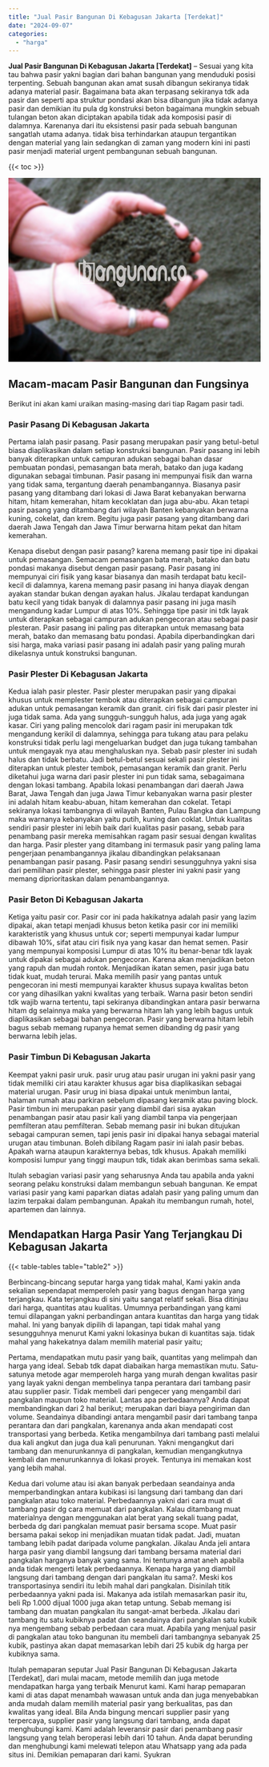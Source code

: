 ```yaml
---
title: "Jual Pasir Bangunan Di Kebagusan Jakarta [Terdekat]"
date: "2024-09-07"
categories: 
  - "harga"
---
```


**Jual Pasir Bangunan Di Kebagusan Jakarta \[Terdekat\]** – Sesuai yang kita tau bahwa pasir yakni bagian dari bahan bangunan yang menduduki posisi terpenting. Sebuah bangunan akan amat susah dibangun sekiranya tidak adanya material pasir. Bagaimana bata akan terpasang sekiranya tdk ada pasir dan seperti apa struktur pondasi akan bisa dibangun jika tidak adanya pasir dan demikian itu pula dg konstruksi beton bagaimana mungkin sebuah tulangan beton akan diciptakan apabila tidak ada komposisi pasir di dalamnya. Karenanya dari itu eksistensi pasir pada sebuah bangunan sangatlah utama adanya. tidak bisa terhindarkan ataupun tergantikan dengan material yang lain sedangkan di zaman yang modern kini ini pasti pasir menjadi material urgent pembangunan sebuah bangunan.

{{< toc >}}

![Jual Pasir Bangunan Di Kebagusan Jakarta [Terdekat]](/images/jual-pasir-bangunan-51.png)

## Macam-macam Pasir Bangunan dan Fungsinya

Berikut ini akan kami uraikan masing-masing dari tiap Ragam pasir tadi.

### Pasir Pasang Di Kebagusan Jakarta

Pertama ialah pasir pasang. Pasir pasang merupakan pasir yang betul-betul biasa diaplikasikan dalam setiap konstruksi bangunan. Pasir pasang ini lebih banyak diterapkan untuk campuran adukan sebagai bahan dasar pembuatan pondasi, pemasangan bata merah, batako dan juga kadang digunakan sebagai timbunan. Pasir pasang ini mempunyai fisik dan warna yang tidak sama, tergantung daerah penambangannya. Biasanya pasir pasang yang ditambang dari lokasi di Jawa Barat kebanyakan berwarna hitam, hitam kemerahan, hitam kecoklatan dan juga abu-abu. Akan tetapi pasir pasang yang ditambang dari wilayah Banten kebanyakan berwarna kuning, cokelat, dan krem. Begitu juga pasir pasang yang ditambang dari daerah Jawa Tengah dan Jawa Timur berwarna hitam pekat dan hitam kemerahan.

Kenapa disebut dengan pasir pasang? karena memang pasir tipe ini dipakai untuk pemasangan. Semacam pemasangan bata merah, batako dan batu pondasi makanya disebut dengan pasir pasang. Pasir pasang ini mempunyai ciri fisik yang kasar biasanya dan masih terdapat batu kecil-kecil di dalamnya, karena memang pasir pasang ini hanya diayak dengan ayakan standar bukan dengan ayakan halus. Jikalau terdapat kandungan batu kecil yang tidak banyak di dalamnya pasir pasang ini juga masih mengandung kadar Lumpur di atas 10%. Sehingga tipe pasir ini tdk layak untuk diterapkan sebagai campuran adukan pengecoran atau sebagai pasir plesteran. Pasir pasang ini paling pas diterapkan untuk memasang bata merah, batako dan memasang batu pondasi. Apabila diperbandingkan dari sisi harga, maka variasi pasir pasang ini adalah pasir yang paling murah dikelasnya untuk konstruksi bangunan.

### Pasir Plester Di Kebagusan Jakarta

Kedua ialah pasir plester. Pasir plester merupakan pasir yang dipakai khusus untuk memplester tembok atau diterapkan sebagai campuran adukan untuk pemasangan keramik dan granit. ciri fisik dari pasir plester ini juga tidak sama. Ada yang sungguh-sungguh halus, ada juga yang agak kasar. Ciri yang paling mencolok dari ragam pasir ini merupakan tdk mengandung kerikil di dalamnya, sehingga para tukang atau para pelaku konstruksi tidak perlu lagi mengeluarkan budget dan juga tukang tambahan untuk mengayak nya atau menghaluskan nya. Sebab pasir plester ini sudah halus dan tidak berbatu. Jadi betul-betul sesuai sekali pasir plester ini diterapkan untuk plester tembok, pemasangan keramik dan granit. Perlu diketahui juga warna dari pasir plester ini pun tidak sama, sebagaimana dengan lokasi tambang. Apabila lokasi penambangan dari daerah Jawa Barat, Jawa Tengah dan juga Jawa Timur kebanyakan warna pasir plester ini adalah hitam keabu-abuan, hitam kemerahan dan cokelat. Tetapi sekiranya lokasi tambangnya di wilayah Banten, Pulau Bangka dan Lampung maka warnanya kebanyakan yaitu putih, kuning dan coklat. Untuk kualitas sendiri pasir plester ini lebih baik dari kualitas pasir pasang, sebab para penambang pasir mereka memisahkan ragam pasir sesuai dengan kwalitas dan harga. Pasir plester yang ditambang ini termasuk pasir yang paling lama pengerjaan penambangannya jikalau dibandingkan pelaksanaan penambangan pasir pasang. Pasir pasang sendiri sesungguhnya yakni sisa dari pemilihan pasir plester, sehingga pasir plester ini yakni pasir yang memang diprioritaskan dalam penambangannya.

### Pasir Beton Di Kebagusan Jakarta

Ketiga yaitu pasir cor. Pasir cor ini pada hakikatnya adalah pasir yang lazim dipakai, akan tetapi menjadi khusus beton ketika pasir cor ini memiliki karakteristik yang khusus untuk cor; seperti mempunyai kadar lumpur dibawah 10%, sifat atau ciri fisik nya yang kasar dan hemat semen. Pasir yang mempunyai komposisi Lumpur di atas 10% itu benar-benar tdk layak untuk dipakai sebagai adukan pengecoran. Karena akan menjadikan beton yang rapuh dan mudah rontok. Menjadikan ikatan semen, pasir juga batu tidak kuat, mudah terurai. Maka memilih pasir yang pantas untuk pengecoran ini mesti mempunyai karakter khusus supaya kwalitas beton cor yang dihasilkan yakni kwalitas yang terbaik. Warna pasir beton sendiri tdk wajib warna tertentu, tapi sekiranya dibandingkan antara pasir berwarna hitam dg selainnya maka yang berwarna hitam lah yang lebih bagus untuk diaplikasikan sebagai bahan pengecoran. Pasir yang berwarna hitam lebih bagus sebab memang rupanya hemat semen dibanding dg pasir yang berwarna lebih jelas.

### Pasir Timbun Di Kebagusan Jakarta

Keempat yakni pasir uruk. pasir urug atau pasir urugan ini yakni pasir yang tidak memiliki ciri atau karakter khusus agar bisa diaplikasikan sebagai material urugan. Pasir urug ini biasa dipakai untuk menimbun lantai, halaman rumah atau parkiran sebelum dipasang keramik atau paving block. Pasir timbun ini merupakan pasir yang diambil dari sisa ayakan penambangan pasir atau pasir kali yang diambil tanpa via pengerjaan pemfilteran atau pemfilteran. Sebab memang pasir ini bukan ditujukan sebagai campuran semen, tapi jenis pasir ini dipakai hanya sebagai material urugan atau timbunan. Boleh dibilang Ragam pasir ini ialah pasir bebas. Apakah warna ataupun karakternya bebas, tdk khusus. Apakah memiliki komposisi lumpur yang tinggi maupun tdk, tidak akan berimbas sama sekali.

Itulah sebagian variasi pasir yang seharusnya Anda tau apabila anda yakni seorang pelaku konstruksi dalam membangun sebuah bangunan. Ke empat variasi pasir yang kami paparkan diatas adalah pasir yang paling umum dan lazim terpakai dalam pembangunan. Apakah itu membangun rumah, hotel, apartemen dan lainnya.

## Mendapatkan Harga Pasir Yang Terjangkau Di Kebagusan Jakarta

{{< table-tables table="table2" >}}

Berbincang-bincang seputar harga yang tidak mahal, Kami yakin anda sekalian sependapat memperoleh pasir yang bagus dengan harga yang terjangkau. Kata terjangkau di sini yaitu sangat relatif sekali. Bisa ditinjau dari harga, quantitas atau kualitas. Umumnya perbandingan yang kami temui dilapangan yakni perbandingan antara kuantitas dan harga yang tidak mahal. Ini yang banyak dipilih di lapangan, tapi tidak mahal yang sesungguhnya menurut Kami yakni lokasinya bukan di kuantitas saja. tidak mahal yang hakekatnya dalam memilih material pasir yaitu;

Pertama, mendapatkan mutu pasir yang baik, quantitas yang melimpah dan harga yang ideal. Sebab tdk dapat diabaikan harga memastikan mutu. Satu-satunya metode agar memperoleh harga yang murah dengan kwalitas pasir yang layak yakni dengan membelinya tanpa perantara dari tambang pasir atau supplier pasir. Tidak membeli dari pengecer yang mengambil dari pangkalan maupun toko material. Lantas apa perbedaannya? Anda dapat membandingkan dari 2 hal berikut; merupakan dari biaya pengiriman dan volume. Seandainya dibandingi antara mengambil pasir dari tambang tanpa perantara dan dari pangkalan, karenanya anda akan mendapati cost transportasi yang berbeda. Ketika mengambilnya dari tambang pasti melalui dua kali angkut dan juga dua kali penurunan. Yakni mengangkut dari tambang dan menurunkannya di pangkalan, kemudian mengangkutnya kembali dan menurunkannya di lokasi proyek. Tentunya ini memakan kost yang lebih mahal.

Kedua dari volume atau isi akan banyak perbedaan seandainya anda memperbandingkan antara kubikasi isi langsung dari tambang dan dari pangkalan atau toko material. Perbedaannya yakni dari cara muat di tambang pasir dg cara memuat dari pangkalan. Kalau ditambang muat materialnya dengan menggunakan alat berat yang sekali tuang padat, berbeda dg dari pangkalan memuat pasir bersama scope. Muat pasir bersama pakai sekop ini menjadikan muatan tidak padat. Jadi, muatan tambang lebih padat daripada volume pangkalan. Jikalau Anda jeli antara harga pasir yang diambil langsung dari tambang bersama material dari pangkalan harganya banyak yang sama. Ini tentunya amat aneh apabila anda tidak mengerti letak perbedaannya. Kenapa harga yang diambil langsung dari tambang dengan dari pangkalan itu sama?. Meski kos transportasinya sendiri itu lebih mahal dari pangkalan. Disinilah titik perbedaannya yakni pada isi. Makanya ada istilah memasarkan pasir itu, beli Rp 1.000 dijual 1000 juga akan tetap untung. Sebab memang isi tambang dan muatan pangkalan itu sangat-amat berbeda. Jikalau dari tambang itu satu kubiknya padat dan seandainya dari pangkalan satu kubik nya mengembang sebab perbedaan cara muat. Apabila yang menjual pasir di pangkalan atau toko bangunan itu membeli dari tambangnya sebanyak 25 kubik, pastinya akan dapat memasarkan lebih dari 25 kubik dg harga per kubiknya sama.

Itulah pemaparan seputar Jual Pasir Bangunan Di Kebagusan Jakarta \[Terdekat\], dari mulai macam, metode memilih dan juga metode mendapatkan harga yang terbaik Menurut kami. Kami harap pemaparan kami di atas dapat menambah wawasan untuk anda dan juga menyebabkan anda mudah dalam memilih material pasir yang berkualitas, pas dan kwalitas yang ideal. Bila Anda bingung mencari supplier pasir yang terpercaya, supplier pasir yang langsung dari tambang, anda dapat menghubungi kami. Kami adalah leveransir pasir dari penambang pasir langsung yang telah beroperasi lebih dari 10 tahun. Anda dapat berunding dan menghubungi kami melewati telepon atau Whatsapp yang ada pada situs ini. Demikian pemaparan dari kami. Syukran
